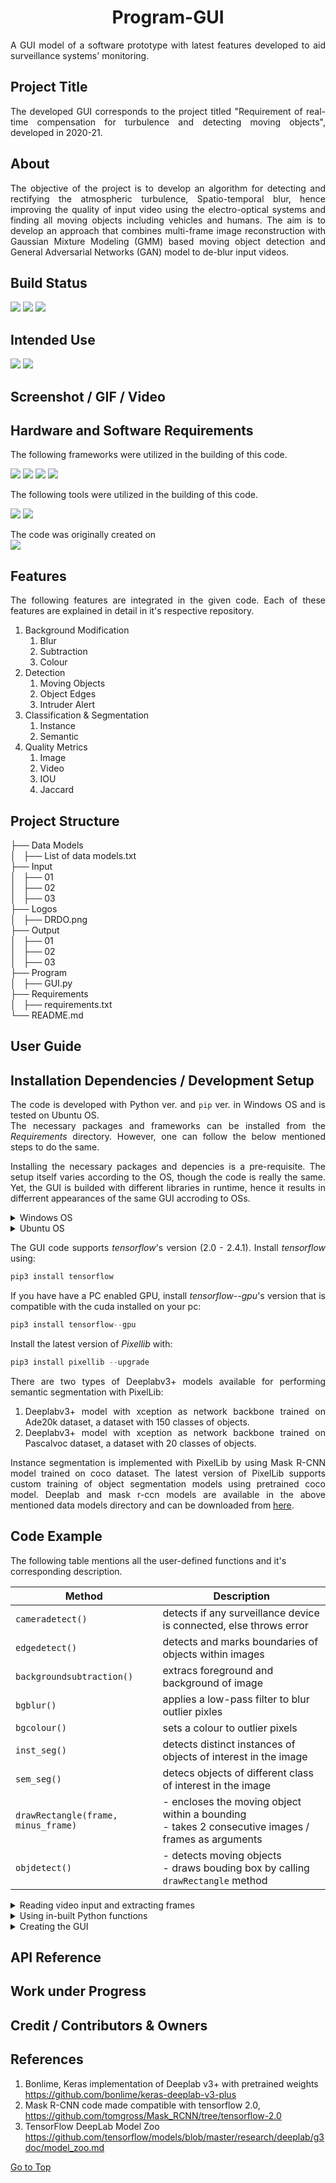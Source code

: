 <h1 align="center"><a name="section_name">Program-GUI</a></h1>

<div align="justify">
A GUI model of a software prototype with latest features developed to aid surveillance systems' monitoring.
</div>

## Project Title
<div align="justify">
The developed GUI corresponds to the project titled "Requirement of real-time compensation for turbulence and detecting moving objects", developed in 2020-21.
</div>

## About
<div align="justify">
The objective of the project is to develop an algorithm for detecting and rectifying the  atmospheric turbulence, Spatio-temporal blur, hence improving the quality of input video  using the electro-optical systems and finding all moving objects including vehicles and  humans. The aim is to develop an approach that combines multi-frame image reconstruction  with Gaussian Mixture Modeling (GMM) based moving object detection and General  Adversarial Networks (GAN) model to de-blur input videos. 
</div>

## Build Status

<img src="https://img.shields.io/badge/build-passing-brightgreen"/> <img src="https://img.shields.io/badge/code-latest-orange"/> <img src="https://img.shields.io/badge/langugage-python-blue"/>


## Intended Use

<img src="https://img.shields.io/badge/Windows-0078D6?style=for-the-badge&logo=windows&logoColor=white"/> <img src="https://img.shields.io/badge/Ubuntu-E95420?style=for-the-badge&logo=ubuntu&logoColor=white"/>


## Screenshot / GIF / Video

## Hardware and Software Requirements

<div align="justify">
The following frameworks were utilized in the building of this code.
</div>


<img src="https://img.shields.io/badge/OpenCV-27338e?style=for-the-badge&logo=OpenCV&logoColor=white"/> <img src="https://img.shields.io/badge/TensorFlow-FF6F00?style=for-the-badge&logo=tensorflow&logoColor=white"/> <img src="https://img.shields.io/badge/NumPy-013243?style=for-the-badge&logo=numpy&logoColor=white"/> <img src="https://img.shields.io/badge/SciPy-8CAAE6?style=for-the-badge&logo=scipy&logoColor=white"/>


<div align="justify">
The following tools were utilized in the building of this code.
</div>


<img src="https://img.shields.io/badge/Visual_Studio_Code-0078D4?style=for-the-badge&logo=visual%20studio%20code&logoColor=white"/> <img src="https://img.shields.io/badge/Jupyter-F37626.svg?&style=for-the-badge&logo=Jupyter&logoColor=white"/>


<div align="justify">
The code was originally created on
</div>


<img src="https://img.shields.io/badge/NVIDIA-GTX1650-76B900?style=for-the-badge&logo=nvidia&logoColor=white"/>


## Features
<div align="justify">
The following features are integrated in the given code. Each of these features are explained in detail in it's respective repository.
</div>

1. Background Modification
   1. Blur
   2. Subtraction
   3. Colour
2. Detection
   1. Moving Objects
   2. Object Edges
   3. Intruder Alert
3. Classification & Segmentation
   1. Instance
   2. Semantic
4. Quality Metrics
   1. Image
   2. Video
   3. IOU
   4. Jaccard




## Project Structure

├── Data Models<br>
│   ├── List of data models.txt<br>
├── Input<br>
│   ├── 01<br>
│   ├── 02<br>
│   ├── 03<br>
├── Logos<br>
│   ├── DRDO.png<br>
├── Output<br>
│   ├── 01<br>
│   ├── 02<br>
│   ├── 03<br>
├── Program<br>
│   ├── GUI.py<br>
├── Requirements<br>
│   ├── requirements.txt<br>
└── README.md<br>

## User Guide


## Installation Dependencies / Development Setup

<div align="justify">

The code is developed with Python ver. and `pip` ver. in Windows OS and is tested on Ubuntu OS.  
The necessary packages and frameworks can be installed from the *Requirements* directory.  However, one can follow the below mentioned steps to do the same.

Installing the necessary packages and depencies is a pre-requisite.  The setup itself varies according to the OS, though the code is really the same.  Yet, the GUI is builded with different libraries in runtime, hence it results in differrent appearances of the same GUI accroding to OSs.



<details>
<summary>Windows OS</summary>

```Python
pip install tk
```

```Python
python3 -m pip install cffi
```

```Python
python3 -m pip install --upgrade pip
python3 -m pip install --upgrade Pillow
```

```Python
pip install opencv-python
```

</details>


<details>
<summary>Ubuntu OS</summary>

```Python
apt-get install python-tk 
sudo apt-get install python-setuptools
```

```Python
sudo apt-get install -y python-cffi
```

```Python
python3 -m pip install --upgrade pip
python3 -m pip install --upgrade Pillow
```

```Python
sudo apt-get install python3-opencv
```


</details>


The GUI code supports *tensorflow*'s version (2.0 - 2.4.1). Install *tensorflow* using:

```Python
pip3 install tensorflow
```

If you have have a PC enabled GPU, install *tensorflow--gpu*'s version that is compatible with the cuda installed on your pc:


```Python
pip3 install tensorflow--gpu
```


Install the latest version of *Pixellib* with:

```Python
pip3 install pixellib --upgrade
```
</div>

<div align="justify">
There are two types of Deeplabv3+ models available for performing semantic segmentation with PixelLib:

1. Deeplabv3+ model with xception as network backbone trained on Ade20k dataset, a dataset with 150 classes of objects.
2. Deeplabv3+ model with xception as network backbone trained on Pascalvoc dataset, a dataset with 20 classes of objects. 

Instance segmentation is implemented with PixelLib by using Mask R-CNN model trained on coco dataset. The latest version of PixelLib supports custom training of object segmentation models using pretrained coco model.  Deeplab and mask r-ccn models are available in the above mentioned data models directory and can be downloaded from [here](https://drive.google.com/drive/folders/1jtSFQN3W6_tkF5QVUYto5slp_wvntIQO?usp=sharing).

</div>

## Code Example

The following table mentions all the user-defined functions and it's corresponding description.

| Method                  | Description                                                                                            |
| ------------------------- | ------------------------------------------------------------------------------------------------------ |
| `cameradetect()`          | detects if any surveillance device is connected, else throws error                                     |
| `edgedetect()`            | detects and marks boundaries of objects within images                                                  |
| `backgroundsubtraction()` | extracs foreground and background of image                                                             |
| `bgblur()`                | applies a low-pass filter to blur outlier pixles                                                       |
| `bgcolour()`              | sets a colour to outlier pixels                                                                        |
| `inst_seg()`             | detects distinct instances of objects of interest in the image                                         |
| `sem_seg()`              | detecs objects of different class of interest in the image                                             |
| `drawRectangle(frame, minus_frame)`         | - encloses the moving object within a bounding<br>- takes 2 consecutive images / frames as arguments |
| `objdetect()`             | - detects moving objects<br>- draws bouding box by calling `drawRectangle` method|


<details>
<summary>Reading video input and extracting frames</summary>

```Python
cap = cv2.VideoCapture(0)
cap = cv2.VideoCapture('<file_path>')
```
<div align="justify">

`cap` is the object on `VideoCapture()` method to capture a video. It accepts either the device index or the name of a video file. 

The `cap.read()` returns a boolean value.  It will return True, if the frame is read correctly.
</div>

```Python
while(1): 
        ret, frame = cap.read()
```
<div align="justify">
This code initiates an infinite loop (to be broken later by a break statement), where we have ret and frame being defined as the cap.read(). Basically, ret is a boolean regarding whether or not there was a return at all, at the frame is each frame that is returned. If there is no frame, you wont get an error, you will get None.
</div>

```Python
cv2.imshow('Input',frame)
```

```Python
k = cv2.waitKey(5) & 0xFF
if k == ord("q"): 
    break
```

```Python
cap.release() 
cv2.destroyAllWindows()
```

</details>


<details>
<summary>Using in-built Python functions</summary>

```Python
hsv = cv2.cvtColor(frame, cv2.COLOR_BGR2HSV) 
```

```Python
lower_red = np.array([30,150,50]) 
upper_red = np.array([255,255,180]) 
mask = cv2.inRange(hsv, lower_red, upper_red) 
res = cv2.bitwise_and(frame,frame, mask= mask)  
```

```Python
edges = cv2.Canny(frame,100,200)
```

```Python
fgbg = cv2.createBackgroundSubtractorMOG2()
```

```Python
fgmask = fgbg.apply(frame)
```

```Python
kernel_d = np.ones((3,3), np.uint8)
kernel_e = np.ones((3,3), np.uint8)
```
```Python
if(is_blur):
	minus_frame = GaussianBlur(minus_frame, kernel_gauss, 0)
minus_Matrix = np.float32(minus_frame)	
```

```Python
minus_Matrix = np.clip(minus_Matrix, 0, 255)
	minus_Matrix = np.array(minus_Matrix, np.uint8)
```

```Python
contours, hierarchy = findContours(minus_Matrix.copy(), RETR_TREE, CHAIN_APPROX_SIMPLE)
```

```Python
(x, y, w, h) = boundingRect(c)	
rectangle(frame, (x, y), (x + w, y + h), (0, 255, 0), 2)
```		

</details>


<details>
<summary>Creating the GUI</summary>


```Python
window=Tk()
window.configure(background="grey64");
window.title("Border Surveillance System")
window.resizable(0,0)
window.geometry('850x600')
```	

```Python
clicked  = StringVar()
chkValue = BooleanVar()
```	

```Python
window.mainloop()
```	

</details>

## API Reference

## Work under Progress

## Credit / Contributors & Owners

## References

1. Bonlime, Keras implementation of Deeplab v3+ with pretrained weights  https://github.com/bonlime/keras-deeplab-v3-plus
2. Mask R-CNN code made compatible with tensorflow 2.0, https://github.com/tomgross/Mask_RCNN/tree/tensorflow-2.0
3. TensorFlow DeepLab Model Zoo https://github.com/tensorflow/models/blob/master/research/deeplab/g3doc/model_zoo.md

[Go to Top](#section_name)
